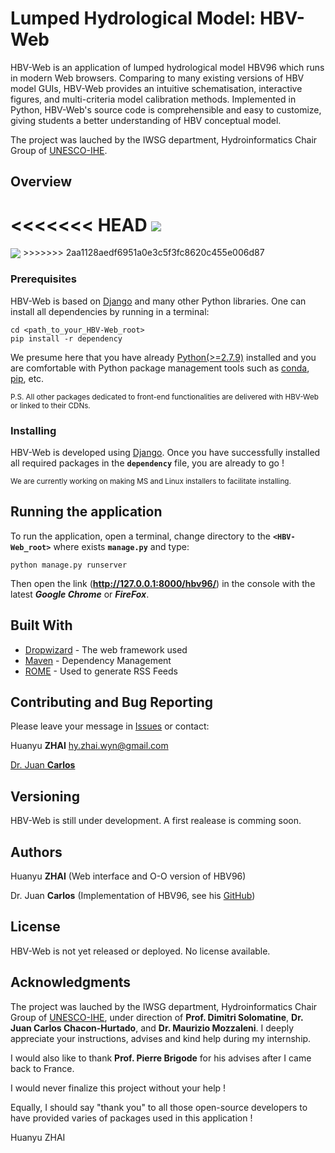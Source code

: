 # Lumped Hydrological Model: HBV-Web

HBV-Web is an application of lumped hydrological model HBV96 which runs in modern Web browsers. Comparing to many existing versions of HBV model GUIs, HBV-Web provides an intuitive schematisation, interactive figures, and multi-criteria model calibration methods. Implemented in Python, HBV-Web's source code is comprehensible and easy to customize, giving students a better understanding of HBV conceptual model. 

The project was lauched by the IWSG department, Hydroinformatics Chair Group of [UNESCO-IHE](https://www.un-ihe.org/chair-groups/hydroinformatics).

## Overview

<<<<<<< HEAD
<img src="https://drive.google.com/file/d/1XWA71o77bt49KgYbGAlrPGKnA1ZuLqWd/view?usp=sharing" align="center">
=======
<img src="https://github.com/NikoZHAI/lumphydro/tree/plotlyversion/hbvapp/static/img/ScreenShots/main.png" align="center">
>>>>>>> 2aa1128aedf6951a0e3c5f3fc8620c455e006d87

### Prerequisites

HBV-Web is based on [Django](https://www.djangoproject.com/) and many other Python libraries. One can install all dependencies by running in a terminal:

```
cd <path_to_your_HBV-Web_root>
pip install -r dependency
```

We presume here that you have already [Python(>=2.7.9)](https://www.python.org/downloads/) installed and you are comfortable with Python package management tools such as [conda](https://conda.io/docs/), [pip](https://pypi.python.org/pypi/pip), etc.

<sub>P.S. All other packages dedicated to front-end functionalities are delivered with HBV-Web or linked to their CDNs.</sub>

### Installing

HBV-Web is developed using [Django](https://www.djangoproject.com/). Once you have successfully installed all required packages in the **`dependency`** file, you are already to go !

<sub>We are currently working on making MS and Linux installers to facilitate installing.</sub>

## Running the application

To run the application, open a terminal, change directory to the **`<HBV-Web_root>`** where exists **`manage.py`** and type:

```
python manage.py runserver
```

Then open the link (**http://127.0.0.1:8000/hbv96/**) in the console with the latest **_Google Chrome_** or **_FireFox_**.

## Built With

* [Dropwizard](http://www.dropwizard.io/1.0.2/docs/) - The web framework used
* [Maven](https://maven.apache.org/) - Dependency Management
* [ROME](https://rometools.github.io/rome/) - Used to generate RSS Feeds

## Contributing and Bug Reporting

Please leave your message in [Issues](https://github.com/NikoZHAI/lumphydro/issues) or contact:

Huanyu **ZHAI** hy.zhai.wyn@gmail.com

[Dr. Juan **Carlos**](https://www.un-ihe.org/juan-carlos-chacon-hurtado)

## Versioning

HBV-Web is still under development. A first realease is comming soon.

## Authors

Huanyu **ZHAI** (Web interface and O-O version of HBV96)

Dr. Juan **Carlos** (Implementation of HBV96, see his [GitHub](https://github.com/j-chacon))

## License

HBV-Web is not yet released or deployed. No license available.

## Acknowledgments

The project was lauched by the IWSG department, Hydroinformatics Chair Group of [UNESCO-IHE](https://www.un-ihe.org/chair-groups/hydroinformatics), under direction of **Prof. Dimitri Solomatine**, **Dr. Juan Carlos Chacon-Hurtado**, and **Dr. Maurizio Mozzaleni**. I deeply appreciate your instructions, advises and kind help during my internship.

I would also like to thank **Prof. Pierre Brigode** for his advises after I came back to France.

I would never finalize this project without your help !

Equally, I should say "thank you" to all those open-source developers to have provided varies of packages used in this application !


Huanyu ZHAI
